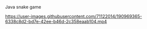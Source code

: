 Java snake game


https://user-images.githubusercontent.com/71122014/190969365-6338c8d2-bd7e-42ee-b46d-2c358eaab104.mp4

